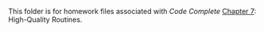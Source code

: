 This folder is for homework files associated with *Code Complete* [Chapter 7](https://dewv.github.io/csci-201/chapter7HighQualityRoutines): High-Quality Routines.
